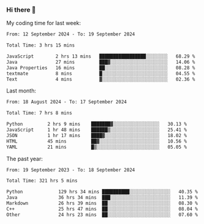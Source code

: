 ### Hi there 👋

My coding time for last week:

<!--START_SECTION:week-->

```txt
From: 12 September 2024 - To: 19 September 2024

Total Time: 3 hrs 15 mins

JavaScript        2 hrs 13 mins   █████████████████░░░░░░░░   68.29 %
Java              27 mins         ███▓░░░░░░░░░░░░░░░░░░░░░   14.06 %
Java Properties   16 mins         ██░░░░░░░░░░░░░░░░░░░░░░░   08.28 %
textmate          8 mins          █░░░░░░░░░░░░░░░░░░░░░░░░   04.55 %
Text              4 mins          ▓░░░░░░░░░░░░░░░░░░░░░░░░   02.36 %
```

<!--END_SECTION:week-->

Last month:

<!--START_SECTION:month-->

```txt
From: 18 August 2024 - To: 17 September 2024

Total Time: 7 hrs 8 mins

Python         2 hrs 9 mins    ███████▓░░░░░░░░░░░░░░░░░   30.13 %
JavaScript     1 hr 48 mins    ██████▒░░░░░░░░░░░░░░░░░░   25.41 %
JSON           1 hr 17 mins    ████▓░░░░░░░░░░░░░░░░░░░░   18.02 %
HTML           45 mins         ██▓░░░░░░░░░░░░░░░░░░░░░░   10.56 %
YAML           21 mins         █▒░░░░░░░░░░░░░░░░░░░░░░░   05.05 %
```

<!--END_SECTION:month-->

The past year:

<!--START_SECTION:year-->

```txt
From: 19 September 2023 - To: 18 September 2024

Total Time: 321 hrs 5 mins

Python             129 hrs 34 mins ██████████░░░░░░░░░░░░░░░   40.35 %
Java               36 hrs 34 mins  ███░░░░░░░░░░░░░░░░░░░░░░   11.39 %
Markdown           26 hrs 39 mins  ██░░░░░░░░░░░░░░░░░░░░░░░   08.30 %
C++                25 hrs 47 mins  ██░░░░░░░░░░░░░░░░░░░░░░░   08.04 %
Other              24 hrs 23 mins  ██░░░░░░░░░░░░░░░░░░░░░░░   07.60 %
```

<!--END_SECTION:year-->
